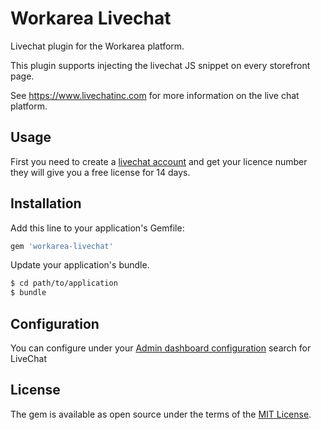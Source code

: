 # Workarea Livechat
Livechat plugin for the Workarea platform.

This plugin supports injecting the livechat JS snippet on every storefront page. 

See https://www.livechatinc.com for more information on the live chat platform.

## Usage
First you need to create a [livechat account](https://accounts.livechat.com/signup) and get your licence number they will give you a free license for 14 days.

## Installation
Add this line to your application's Gemfile:

```ruby
gem 'workarea-livechat'
```

Update your application's bundle.

```bash
$ cd path/to/application
$ bundle
```

## Configuration
You can configure under your [Admin dashboard configuration](http://localhost:3000/admin/configuration) search for LiveChat


## License
The gem is available as open source under the terms of the [MIT License](https://opensource.org/licenses/MIT).
